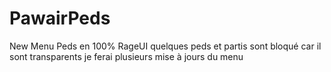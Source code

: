 # PawairPeds
New Menu Peds en 100% RageUI quelques peds et partis sont bloqué car il sont transparents je ferai plusieurs mise à jours du menu 
